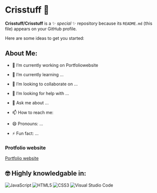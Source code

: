 # Crisstuff 👋

**Crisstuff/Crisstuff** is a ✨ _special_ ✨ repository because its `README.md` (this file) appears on your GitHub profile.

Here are some ideas to get you started:
## About Me:
- 🔭 I’m currently working on Portfoliowebsite
- 🌱 I’m currently learning ...
- 👯 I’m looking to collaborate on ...
- 🤔 I’m looking for help with ...
- 💬 Ask me about ...
- 📫 How to reach me:
  
- 😄 Pronouns: ...
- ⚡ Fun fact: ...
### Protfolio website
[Portfolio website](https://crisstuff.github.io/)

## 🤓 Highly knowledgable in:
![JavaScript](https://img.shields.io/badge/javascript-%23323330.svg?style=for-the-badge&logo=javascript&logoColor=%23F7DF1E) ![HTML5](https://img.shields.io/badge/html5-%23E34F26.svg?style=for-the-badge&logo=html5&logoColor=white) ![CSS3](https://img.shields.io/badge/css3-%231572B6.svg?style=for-the-badge&logo=css3&logoColor=white) ![Visual Studio Code](https://img.shields.io/badge/Visual%20Studio%20Code-0078d7.svg?style=for-the-badge&logo=visual-studio-code&logoColor=white)


